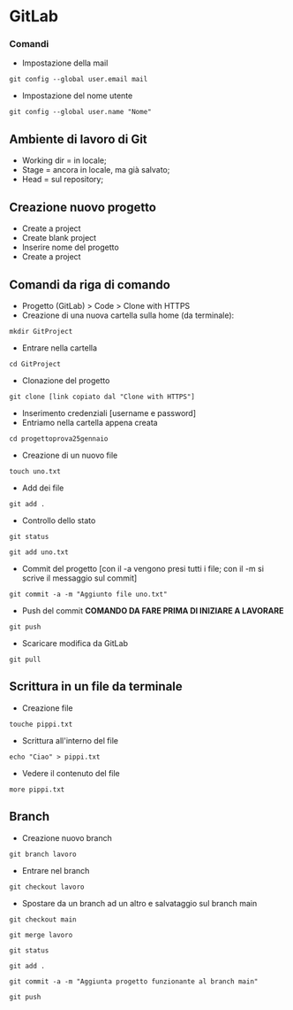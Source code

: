 # GitLab

### Comandi
* Impostazione della mail
```
git config --global user.email mail
```
* Impostazione del nome utente
```
git config --global user.name "Nome"
```

## Ambiente di lavoro di Git
* Working dir = in locale;
* Stage = ancora in locale, ma già salvato;
* Head = sul repository;

## Creazione nuovo progetto
- Create a project
- Create blank project
- Inserire nome del progetto
- Create a project

## Comandi da riga di comando
- Progetto (GitLab) > Code > Clone with HTTPS
- Creazione di una nuova cartella sulla home (da terminale):
```
mkdir GitProject
```
- Entrare nella cartella
```
cd GitProject
```
- Clonazione del progetto
```
git clone [link copiato dal "Clone with HTTPS"]
```
- Inserimento credenziali [username e password]
- Entriamo nella cartella appena creata
```
cd progettoprova25gennaio
```
- Creazione di un nuovo file
```
touch uno.txt
```
- Add dei file
```
git add .
```
- Controllo dello stato
```
git status
```
```
git add uno.txt
```
- Commit del progetto [con il -a vengono presi tutti i file; con il -m si scrive il messaggio sul commit]
```
git commit -a -m "Aggiunto file uno.txt"
```
- Push del commit **COMANDO DA FARE PRIMA DI INIZIARE A LAVORARE**
```
git push
```
- Scaricare modifica da GitLab
```
git pull
```

## Scrittura in un file da terminale
* Creazione file
```
touche pippi.txt
```
* Scrittura all'interno del file
```
echo "Ciao" > pippi.txt
```
* Vedere il contenuto del file
```
more pippi.txt
```

## Branch
* Creazione nuovo branch
```
git branch lavoro
```
* Entrare nel branch
```
git checkout lavoro
```
* Spostare da un branch ad un altro e salvataggio sul branch main
```
git checkout main
```
```
git merge lavoro
```
```
git status
```
```
git add .
```
```
git commit -a -m "Aggiunta progetto funzionante al branch main"
```
```
git push
```
